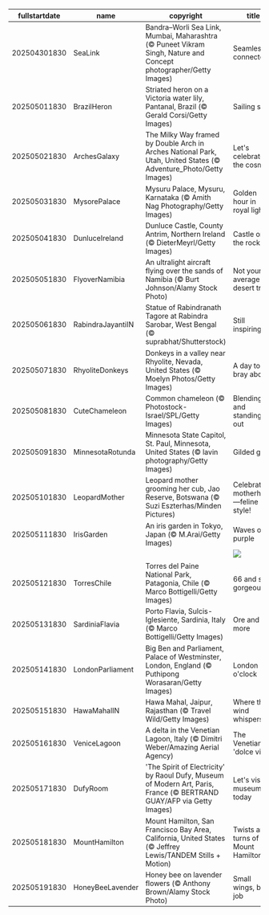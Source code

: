 |fullstartdate|name|copyright|title|image|
|--|--|--|--|--|
202504301830|SeaLink|Bandra–Worli Sea Link, Mumbai, Maharashtra (© Puneet Vikram Singh, Nature and Concept photographer/Getty Images)|Seamlessly connected|![](/en-IN/2025/05/202504301830SeaLink.jpg)|
202505011830|BrazilHeron|Striated heron on a Victoria water lily, Pantanal, Brazil (© Gerald Corsi/Getty Images)|Sailing solo|![](/en-IN/2025/05/202505011830BrazilHeron.jpg)|
202505021830|ArchesGalaxy|The Milky Way framed by Double Arch in Arches National Park, Utah, United States (© Adventure_Photo/Getty Images)|Let's celebrate the cosmos|![](/en-IN/2025/05/202505021830ArchesGalaxy.jpg)|
202505031830|MysorePalace|Mysuru Palace, Mysuru, Karnataka (© Amith Nag Photography/Getty Images)|Golden hour in royal light|![](/en-IN/2025/05/202505031830MysorePalace.jpg)|
202505041830|DunluceIreland|Dunluce Castle, County Antrim, Northern Ireland (© DieterMeyrl/Getty Images)|Castle on the rocks|![](/en-IN/2025/05/202505041830DunluceIreland.jpg)|
202505051830|FlyoverNamibia|An ultralight aircraft flying over the sands of Namibia (© Burt Johnson/Alamy Stock Photo)|Not your average desert trip|![](/en-IN/2025/05/202505051830FlyoverNamibia.jpg)|
202505061830|RabindraJayantiIN|Statue of Rabindranath Tagore at Rabindra Sarobar, West Bengal (© suprabhat/Shutterstock)|Still inspiring|![](/en-IN/2025/05/202505061830RabindraJayantiIN.jpg)|
202505071830|RhyoliteDonkeys|Donkeys in a valley near Rhyolite, Nevada, United States (© Moelyn Photos/Getty Images)|A day to bray about|![](/en-IN/2025/05/202505071830RhyoliteDonkeys.jpg)|
202505081830|CuteChameleon|Common chameleon (© Photostock-Israel/SPL/Getty Images)|Blending in and standing out|![](/en-IN/2025/05/202505081830CuteChameleon.jpg)|
202505091830|MinnesotaRotunda|Minnesota State Capitol, St. Paul, Minnesota, United States (© lavin photography/Getty Images)|Gilded glory|![](/en-IN/2025/05/202505091830MinnesotaRotunda.jpg)|
202505101830|LeopardMother|Leopard mother grooming her cub, Jao Reserve, Botswana (© Suzi Eszterhas/Minden Pictures)|Celebrating motherhood—feline style!|![](/en-IN/2025/05/202505101830LeopardMother.jpg)|
202505111830|IrisGarden|An iris garden in Tokyo, Japan (© M.Arai/Getty Images)|Waves of purple|![](/en-IN/2025/05/202505111830IrisGarden.jpg)|
||||![](/en-IN/2025/05/.jpg)|
202505121830|TorresChile|Torres del Paine National Park, Patagonia, Chile (© Marco Bottigelli/Getty Images)|66 and still gorgeous|![](/en-IN/2025/05/202505121830TorresChile.jpg)|
202505131830|SardiniaFlavia|Porto Flavia, Sulcis-Iglesiente, Sardinia, Italy (© Marco Bottigelli/Getty Images)|Ore and more|![](/en-IN/2025/05/202505131830SardiniaFlavia.jpg)|
202505141830|LondonParliament|Big Ben and Parliament, Palace of Westminster, London, England (© Puthipong Worasaran/Getty Images)|London o'clock|![](/en-IN/2025/05/202505141830LondonParliament.jpg)|
202505151830|HawaMahalIN|Hawa Mahal, Jaipur, Rajasthan (© Travel Wild/Getty Images)|Where the wind whispers|![](/en-IN/2025/05/202505151830HawaMahalIN.jpg)|
202505161830|VeniceLagoon|A delta in the Venetian Lagoon, Italy   (© Dimitri Weber/Amazing Aerial Agency)|The Venetian 'dolce vita'|![](/en-IN/2025/05/202505161830VeniceLagoon.jpg)|
202505171830|DufyRoom|'The Spirit of Electricity' by Raoul Dufy, Museum of Modern Art, Paris, France (© BERTRAND GUAY/AFP via Getty Images)|Let's visit a museum today|![](/en-IN/2025/05/202505171830DufyRoom.jpg)|
202505181830|MountHamilton|Mount Hamilton, San Francisco Bay Area, California, United States (© Jeffrey Lewis/TANDEM Stills + Motion)|Twists and turns of Mount Hamilton|![](/en-IN/2025/05/202505181830MountHamilton.jpg)|
202505191830|HoneyBeeLavender|Honey bee on lavender flowers (© Anthony Brown/Alamy Stock Photo)|Small wings, big job|![](/en-IN/2025/05/202505191830HoneyBeeLavender.jpg)|
